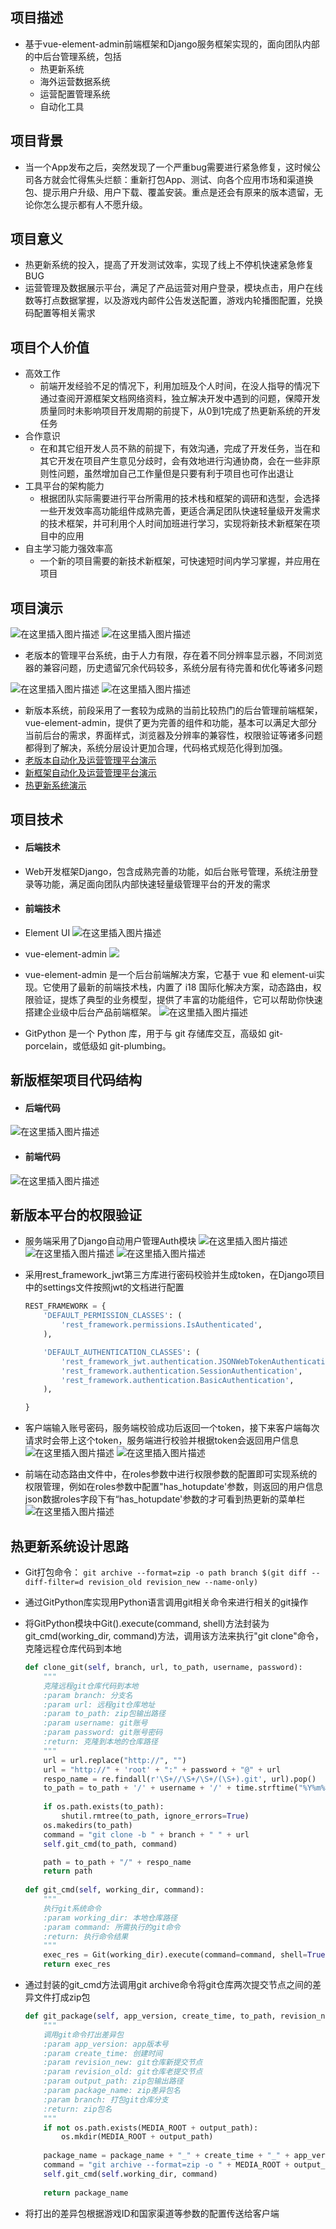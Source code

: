 ﻿## 项目描述
- 基于vue-element-admin前端框架和Django服务框架实现的，面向团队内部的中后台管理系统，包括
 	- 热更新系统 
 	- 海外运营数据系统 
 	- 运营配置管理系统 
 	- 自动化工具


  
## 项目背景

 - 当一个App发布之后，突然发现了一个严重bug需要进行紧急修复，这时候公司各方就会忙得焦头烂额：重新打包App、测试、向各个应用市场和渠道换包、提示用户升级、用户下载、覆盖安装。重点是还会有原来的版本遗留，无论你怎么提示都有人不愿升级。

## 项目意义

 - 热更新系统的投入，提高了开发测试效率，实现了线上不停机快速紧急修复BUG
 - 运营管理及数据展示平台，满足了产品运营对用户登录，模块点击，用户在线数等打点数据掌握，以及游戏内邮件公告发送配置，游戏内轮播图配置，兑换码配置等相关需求

## 项目个人价值

 - 高效工作
	 - 前端开发经验不足的情况下，利用加班及个人时间，在没人指导的情况下通过查阅开源框架文档网络资料，独立解决开发中遇到的问题，保障开发质量同时未影响项目开发周期的前提下，从0到1完成了热更新系统的开发任务
 - 合作意识
	 - 在和其它组开发人员不熟的前提下，有效沟通，完成了开发任务，当在和其它开发在项目产生意见分歧时，会有效地进行沟通协商，会在一些非原则性问题，虽然增加自己工作量但是只要有利于项目也可作出退让
 - 工具平台的架构能力
	 - 根据团队实际需要进行平台所需用的技术栈和框架的调研和选型，会选择一些开发效率高功能组件成熟完善，更适合满足团队快速轻量级开发需求的技术框架，并可利用个人时间加班进行学习，实现将新技术新框架在项目中的应用
 - 自主学习能力强效率高
	 - 一个新的项目需要的新技术新框架，可快速短时间内学习掌握，并应用在项目

## 项目演示
![在这里插入图片描述](https://img-blog.csdnimg.cn/20210621140249669.jpg?x-oss-process=image/watermark,type_ZmFuZ3poZW5naGVpdGk,shadow_10,text_aHR0cHM6Ly9ibG9nLmNzZG4ubmV0L3FxXzMxNzU5MjAz,size_16,color_FFFFFF,t_70#pic_center)
![在这里插入图片描述](https://img-blog.csdnimg.cn/2021062114011324.jpg?x-oss-process=image/watermark,type_ZmFuZ3poZW5naGVpdGk,shadow_10,text_aHR0cHM6Ly9ibG9nLmNzZG4ubmV0L3FxXzMxNzU5MjAz,size_16,color_FFFFFF,t_70#pic_center)
 - 老版本的管理平台系统，由于人力有限，存在着不同分辨率显示器，不同浏览器的兼容问题，历史遗留冗余代码较多，系统分层有待完善和优化等诸多问题

![在这里插入图片描述](https://img-blog.csdnimg.cn/20210621140148494.jpg?x-oss-process=image/watermark,type_ZmFuZ3poZW5naGVpdGk,shadow_10,text_aHR0cHM6Ly9ibG9nLmNzZG4ubmV0L3FxXzMxNzU5MjAz,size_16,color_FFFFFF,t_70#pic_center)
![在这里插入图片描述](https://img-blog.csdnimg.cn/20210621140148476.jpg?x-oss-process=image/watermark,type_ZmFuZ3poZW5naGVpdGk,shadow_10,text_aHR0cHM6Ly9ibG9nLmNzZG4ubmV0L3FxXzMxNzU5MjAz,size_16,color_FFFFFF,t_70#pic_center)

 - 新版本系统，前段采用了一套较为成熟的当前比较热门的后台管理前端框架，vue-element-admin，提供了更为完善的组件和功能，基本可以满足大部分当前后台的需求，界面样式，浏览器及分辨率的兼容性，权限验证等诸多问题都得到了解决，系统分层设计更加合理，代码格式规范化得到加强。
 - [老版本自动化及运营管理平台演示](https://www.bilibili.com/video/BV1e5411K73T/)
 - [新框架自动化及运营管理平台演示](https://www.bilibili.com/video/BV1cy4y1g7wb/)
 - [热更新系统演示](https://www.bilibili.com/video/BV1fK4y137GA/)


## 项目技术

- #### 后端技术

 - Web开发框架Django，包含成熟完善的功能，如后台账号管理，系统注册登录等功能，满足面向团队内部快速轻量级管理平台的开发的需求

- #### 前端技术
 - Element UI
![在这里插入图片描述](https://img-blog.csdnimg.cn/20210621134812104.jpg?x-oss-process=image/watermark,type_ZmFuZ3poZW5naGVpdGk,shadow_10,text_aHR0cHM6Ly9ibG9nLmNzZG4ubmV0L3FxXzMxNzU5MjAz,size_16,color_FFFFFF,t_70#pic_center)
 - vue-element-admin
 ![](https://img-blog.csdnimg.cn/20210621135235183.png?x-oss-process=image/watermark,type_ZmFuZ3poZW5naGVpdGk,shadow_10,text_aHR0cHM6Ly9ibG9nLmNzZG4ubmV0L3FxXzMxNzU5MjAz,size_16,color_FFFFFF,t_70#pic_center)
 
 - vue-element-admin 是一个后台前端解决方案，它基于 vue 和 element-ui实现。它使用了最新的前端技术栈，内置了 i18 国际化解决方案，动态路由，权限验证，提炼了典型的业务模型，提供了丰富的功能组件，它可以帮助你快速搭建企业级中后台产品前端框架。
 ![在这里插入图片描述](https://img-blog.csdnimg.cn/20210621141811806.jpg?x-oss-process=image/watermark,type_ZmFuZ3poZW5naGVpdGk,shadow_10,text_aHR0cHM6Ly9ibG9nLmNzZG4ubmV0L3FxXzMxNzU5MjAz,size_16,color_FFFFFF,t_70#pic_center)
 - GitPython 是一个 Python 库，用于与 git 存储库交互，高级如 git-porcelain，或低级如 git-plumbing。
## 新版框架项目代码结构
- #### 后端代码
![在这里插入图片描述](https://img-blog.csdnimg.cn/2021062410074266.png#pic_center)
- #### 前端代码
![在这里插入图片描述](https://img-blog.csdnimg.cn/20210624100804573.png#pic_center)

## 新版本平台的权限验证
- 服务端采用了Django自动用户管理Auth模块
	![在这里插入图片描述](https://img-blog.csdnimg.cn/20210623220322366.png?x-oss-process=image/watermark,type_ZmFuZ3poZW5naGVpdGk,shadow_10,text_aHR0cHM6Ly9ibG9nLmNzZG4ubmV0L3FxXzMxNzU5MjAz,size_16,color_FFFFFF,t_70#pic_center)
![在这里插入图片描述](https://img-blog.csdnimg.cn/20210623220322375.png?x-oss-process=image/watermark,type_ZmFuZ3poZW5naGVpdGk,shadow_10,text_aHR0cHM6Ly9ibG9nLmNzZG4ubmV0L3FxXzMxNzU5MjAz,size_16,color_FFFFFF,t_70#pic_center)
![在这里插入图片描述](https://img-blog.csdnimg.cn/20210623220429991.png?x-oss-process=image/watermark,type_ZmFuZ3poZW5naGVpdGk,shadow_10,text_aHR0cHM6Ly9ibG9nLmNzZG4ubmV0L3FxXzMxNzU5MjAz,size_16,color_FFFFFF,t_70#pic_center)
- 采用rest_framework_jwt第三方库进行密码校验并生成token，在Django项目中的settings文件按照jwt的文档进行配置

	```python
	REST_FRAMEWORK = {
	    'DEFAULT_PERMISSION_CLASSES': (
	        'rest_framework.permissions.IsAuthenticated',
	    ),
	
	    'DEFAULT_AUTHENTICATION_CLASSES': (
	        'rest_framework_jwt.authentication.JSONWebTokenAuthentication',
	        'rest_framework.authentication.SessionAuthentication',
	        'rest_framework.authentication.BasicAuthentication',
	    ),
	
	}
	```
- 客户端输入账号密码，服务端校验成功后返回一个token，接下来客户端每次请求时会带上这个token，服务端进行校验并根据token会返回用户信息
	![在这里插入图片描述](https://img-blog.csdnimg.cn/20210623221743875.png?x-oss-process=image/watermark,type_ZmFuZ3poZW5naGVpdGk,shadow_10,text_aHR0cHM6Ly9ibG9nLmNzZG4ubmV0L3FxXzMxNzU5MjAz,size_16,color_FFFFFF,t_70#pic_center)
![在这里插入图片描述](https://img-blog.csdnimg.cn/20210623221743862.png?x-oss-process=image/watermark,type_ZmFuZ3poZW5naGVpdGk,shadow_10,text_aHR0cHM6Ly9ibG9nLmNzZG4ubmV0L3FxXzMxNzU5MjAz,size_16,color_FFFFFF,t_70#pic_center)
- 前端在动态路由文件中，在roles参数中进行权限参数的配置即可实现系统的权限管理，例如在roles参数中配置"has_hotupdate'参数，则返回的用户信息json数据roles字段下有“has_hotupdate'参数的才可看到热更新的菜单栏
![在这里插入图片描述](https://img-blog.csdnimg.cn/20210623221856270.png?x-oss-process=image/watermark,type_ZmFuZ3poZW5naGVpdGk,shadow_10,text_aHR0cHM6Ly9ibG9nLmNzZG4ubmV0L3FxXzMxNzU5MjAz,size_16,color_FFFFFF,t_70#pic_center)


## 热更新系统设计思路

 - Git打包命令：
	 `git archive --format=zip -o path branch $(git diff --diff-filter=d revision_old revision_new --name-only)`
 - 通过GitPython库实现用Python语言调用git相关命令来进行相关的git操作
 - 将GitPython模块中Git().execute(command, shell)方法封装为git_cmd(working_dir, command)方法，调用该方法来执行"git clone"命令，克隆远程仓库代码到本地
	```python
    def clone_git(self, branch, url, to_path, username, password):
        """
        克隆远程git仓库代码到本地
        :param branch: 分支名
        :param url: 远程git仓库地址
        :param to_path: zip包输出路径
        :param username: git账号
        :param password: git账号密码
        :return: 克隆到本地的仓库路径
        """
        url = url.replace("http://", "")
        url = "http://" + 'root' + ":" + password + "@" + url
        respo_name = re.findall(r'\S+//\S+/\S+/(\S+).git', url).pop()
        to_path = to_path + '/' + username + '/' + time.strftime("%Y%m%d_%H%M%S", time.localtime(time.time()))
        
        if os.path.exists(to_path):
            shutil.rmtree(to_path, ignore_errors=True)
        os.makedirs(to_path)
        command = "git clone -b " + branch + " " + url
        self.git_cmd(to_path, command)

        path = to_path + "/" + respo_name
        return path
	        
    def git_cmd(self, working_dir, command):
        """
        执行git系统命令
        :param working_dir: 本地仓库路径
        :param command: 所需执行的git命令
        :return: 执行命令结果
        """
        exec_res = Git(working_dir).execute(command=command, shell=True)
        return exec_res

	```

 - 通过封装的git_cmd方法调用git archive命令将git仓库两次提交节点之间的差异文件打成zip包
	```python
    def git_package(self, app_version, create_time, to_path, revision_new, revision_old, output_path, package_name, branch):
        """
        调用git命令打出差异包
        :param app_version: app版本号
        :param create_time: 创建时间
        :param revision_new: git仓库新提交节点
        :param revision_old: git仓库老提交节点
        :param output_path: zip包输出路径
        :param package_name: zip差异包名
        :param branch: 打包git仓库分支
        :return: zip包名
        """
        if not os.path.exists(MEDIA_ROOT + output_path):
            os.mkdir(MEDIA_ROOT + output_path)
            
        package_name = package_name + "_" + create_time + "_" + app_version + "_" + "1" + "_" + "1" ".zip"
        command = "git archive --format=zip -o " + MEDIA_ROOT + output_path + package_name + " " + branch + " $(git diff --diff-filter=d " + revision_old + " " + revision_new + " --name-only)"
        self.git_cmd(self.working_dir, command)
        
        return package_name
	```

 - 将打出的差异包根据游戏ID和国家渠道等参数的配置传送给客户端

	




